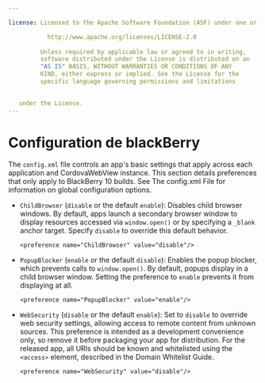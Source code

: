 ```yaml
---

license: Licensed to the Apache Software Foundation (ASF) under one or more contributor license agreements. See the NOTICE file distributed with this work for additional information regarding copyright ownership. The ASF licenses this file to you under the Apache License, Version 2.0 (the "License"); you may not use this file except in compliance with the License. You may obtain a copy of the License at

           http://www.apache.org/licenses/LICENSE-2.0
    
         Unless required by applicable law or agreed to in writing,
         software distributed under the License is distributed on an
         "AS IS" BASIS, WITHOUT WARRANTIES OR CONDITIONS OF ANY
         KIND, either express or implied. See the License for the
         specific language governing permissions and limitations
    

   under the License.
---
```


# Configuration de blackBerry

The `config.xml` file controls an app's basic settings that apply across each application and CordovaWebView instance. This section details preferences that only apply to BlackBerry 10 builds. See The config.xml File for information on global configuration options.

*   `ChildBrowser` (`disable` or the default `enable`): Disables child browser windows. By default, apps launch a secondary browser window to display resources accessed via `window.open()` or by specifying a `_blank` anchor target. Specify `disable` to override this default behavior.
    
        <preference name="ChildBrowser" value="disable"/>
        

*   `PopupBlocker` (`enable` or the default `disable`): Enables the popup blocker, which prevents calls to `window.open()`. By default, popups display in a child browser window. Setting the preference to `enable` prevents it from displaying at all.
    
        <preference name="PopupBlocker" value="enable"/>
        

*   `WebSecurity` (`disable` or the default `enable`): Set to `disable` to override web security settings, allowing access to remote content from unknown sources. This preference is intended as a development convenience only, so remove it before packaging your app for distribution. For the released app, all URIs should be known and whitelisted using the `<access>` element, described in the Domain Whitelist Guide.
    
        <preference name="WebSecurity" value="disable"/>